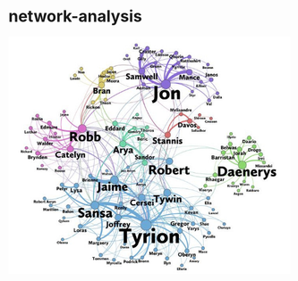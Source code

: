 # network-analysis

![Game of Thrones network visualization](https://github.com/LunaYogada/network-analysis/blob/master/got_network.jpeg)
